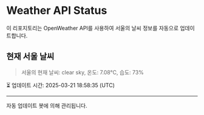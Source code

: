 
# Weather API Status

이 리포지토리는 OpenWeather API를 사용하여 서울의 날씨 정보를 자동으로 업데이트합니다.

## 현재 서울 날씨
> 서울의 현재 날씨: clear sky, 온도: 7.08°C, 습도: 73%

⏳ 업데이트 시간: 2025-03-21 18:58:35 (UTC)

---
자동 업데이트 봇에 의해 관리됩니다.
